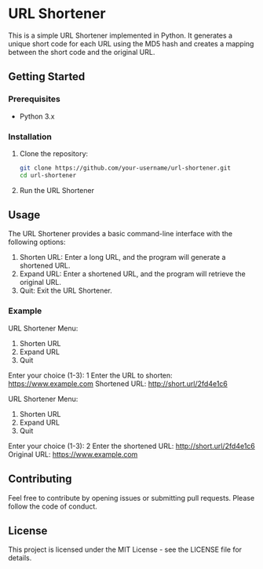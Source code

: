 # URL Shortener

This is a simple URL Shortener implemented in Python. It generates a unique short code for each URL using the MD5 hash and creates a mapping between the short code and the original URL.

## Getting Started

### Prerequisites

- Python 3.x

### Installation

1. Clone the repository:

   ```bash
   git clone https://github.com/your-username/url-shortener.git
   cd url-shortener

2. Run the URL Shortener

## Usage
The URL Shortener provides a basic command-line interface with the following options:

1. Shorten URL: Enter a long URL, and the program will generate a shortened URL.
2. Expand URL: Enter a shortened URL, and the program will retrieve the original URL.
3. Quit: Exit the URL Shortener.

### Example
URL Shortener Menu:
1. Shorten URL
2. Expand URL
3. Quit

Enter your choice (1-3): 1
Enter the URL to shorten: https://www.example.com
Shortened URL: http://short.url/2fd4e1c6

URL Shortener Menu:
1. Shorten URL
2. Expand URL
3. Quit

Enter your choice (1-3): 2
Enter the shortened URL: http://short.url/2fd4e1c6
Original URL: https://www.example.com

## Contributing
Feel free to contribute by opening issues or submitting pull requests. Please follow the code of conduct.

## License
This project is licensed under the MIT License - see the LICENSE file for details.